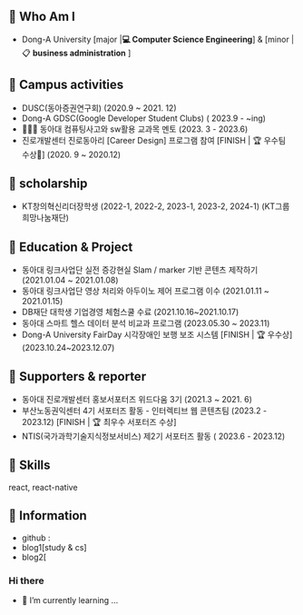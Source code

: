 ## 🌹 Who Am I
- Dong-A University [major |**💻 Computer Science Engineering**] & [minor | 📋 **business administration** ]



## 🌹 Campus activities
- DUSC(동아증권연구회) (2020.9 ~ 2021. 12)
- Dong-A GDSC(Google Developer Student Clubs) ( 2023.9 - ~ing)
- 👩🏻‍🏫 동아대 컴퓨팅사고와 sw활용 교과목 멘토 (2023. 3 - 2023.6)
- 진로개발센터 진로동아리 [Career Design] 프로그램 참여
  [FINISH | 🏆 우수팀 수상🎉] (2020. 9 ~ 2020.12)


## 🌹 scholarship
- KT창의혁신리더장학생 (2022-1, 2022-2, 2023-1, 2023-2, 2024-1)  (KT그룹희망나눔재단)



## 🌹 Education & Project

- 동아대 링크사업단 실전 증강현실 Slam / marker 기반 콘텐츠 제작하기 (2021.01.04 ~ 2021.01.08)
- 동아대 링크사업단 영상 처리와 아두이노 제어 프로그램 이수 (2021.01.11 ~ 2021.01.15)
- DB재단 대학생 기업경영 체험스쿨 수료 (2021.10.16~2021.10.17)
- 동아대 스마트 헬스 데이터 분석 비교과 프로그램 (2023.05.30 ~ 2023.11)
- Dong-A University FairDay 시각장애인 보행 보조 시스템 [FINISH | 🏆 우수상] (2023.10.24~2023.12.07)


## 🌹 Supporters & reporter
- 동아대 진로개발센터 홍보서포터즈 위드다움 3기 (2021.3 ~ 2021. 6)
- 부산노동권익센터 4기 서포터즈 활동 - 인터렉티브 웹 콘텐츠팀 (2023.2 - 2023.12) [FINISH | 🏆 최우수 서포터즈 수상]
- NTIS(국가과학기술지식정보서비스) 제2기 서포터즈 활동 ( 2023.6 - 2023.12)



## 🌹 Skills
react, react-native


## 🌹 Information
- github :
- blog1[study & cs]
- blog2[


### Hi there
- 🌱 I’m currently learning ...
<!--
**erase-jeong/erase-jeong** is a ✨ _special_ ✨ repository because its `README.md` (this file) appears on your GitHub profile.

Here are some ideas to get you started:

- 🔭 I’m currently working on ...

- 👯 I’m looking to collaborate on ...
- 🤔 I’m looking for help with ...
- 💬 Ask me about ...
- 📫 How to reach me: ...
- 😄 Pronouns: ...
- ⚡ Fun fact: ...
-->
